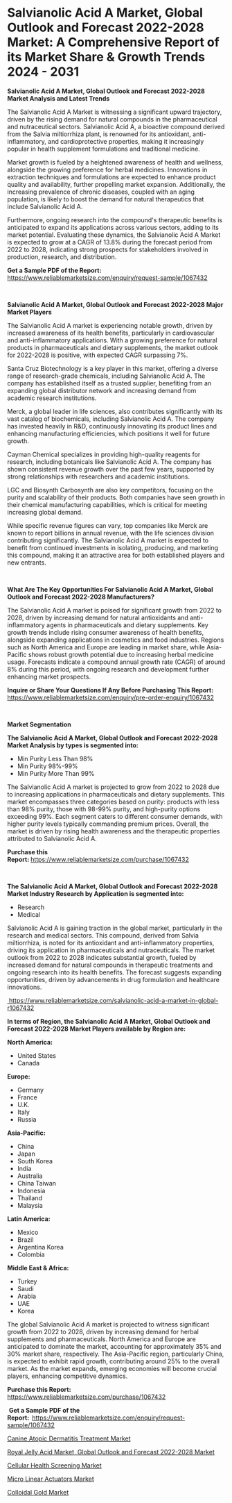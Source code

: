 <p><h1>Salvianolic Acid A Market, Global Outlook and Forecast 2022-2028 Market: A Comprehensive Report of its Market Share & Growth Trends 2024 - 2031</h1></p><p><strong>Salvianolic Acid A Market, Global Outlook and Forecast 2022-2028 Market Analysis and Latest Trends</strong></p>
<p><p>The Salvianolic Acid A Market is witnessing a significant upward trajectory, driven by the rising demand for natural compounds in the pharmaceutical and nutraceutical sectors. Salvianolic Acid A, a bioactive compound derived from the Salvia miltiorrhiza plant, is renowned for its antioxidant, anti-inflammatory, and cardioprotective properties, making it increasingly popular in health supplement formulations and traditional medicine.</p><p>Market growth is fueled by a heightened awareness of health and wellness, alongside the growing preference for herbal medicines. Innovations in extraction techniques and formulations are expected to enhance product quality and availability, further propelling market expansion. Additionally, the increasing prevalence of chronic diseases, coupled with an aging population, is likely to boost the demand for natural therapeutics that include Salvianolic Acid A.</p><p>Furthermore, ongoing research into the compound's therapeutic benefits is anticipated to expand its applications across various sectors, adding to its market potential. Evaluating these dynamics, the Salvianolic Acid A Market is expected to grow at a CAGR of 13.8% during the forecast period from 2022 to 2028, indicating strong prospects for stakeholders involved in production, research, and distribution.</p></p>
<p><strong>Get a Sample PDF of the Report:&nbsp;</strong> <a href="https://www.reliablemarketsize.com/enquiry/request-sample/1067432">https://www.reliablemarketsize.com/enquiry/request-sample/1067432</a></p>
<p>&nbsp;</p>
<p><strong>Salvianolic Acid A Market, Global Outlook and Forecast 2022-2028 Major Market Players</strong></p>
<p><p>The Salvianolic Acid A market is experiencing notable growth, driven by increased awareness of its health benefits, particularly in cardiovascular and anti-inflammatory applications. With a growing preference for natural products in pharmaceuticals and dietary supplements, the market outlook for 2022-2028 is positive, with expected CAGR surpassing 7%.</p><p>Santa Cruz Biotechnology is a key player in this market, offering a diverse range of research-grade chemicals, including Salvianolic Acid A. The company has established itself as a trusted supplier, benefiting from an expanding global distributor network and increasing demand from academic research institutions.</p><p>Merck, a global leader in life sciences, also contributes significantly with its vast catalog of biochemicals, including Salvianolic Acid A. The company has invested heavily in R&D, continuously innovating its product lines and enhancing manufacturing efficiencies, which positions it well for future growth.</p><p>Cayman Chemical specializes in providing high-quality reagents for research, including botanicals like Salvianolic Acid A. The company has shown consistent revenue growth over the past few years, supported by strong relationships with researchers and academic institutions.</p><p>LGC and Biosynth Carbosynth are also key competitors, focusing on the purity and scalability of their products. Both companies have seen growth in their chemical manufacturing capabilities, which is critical for meeting increasing global demand.</p><p>While specific revenue figures can vary, top companies like Merck are known to report billions in annual revenue, with the life sciences division contributing significantly. The Salvianolic Acid A market is expected to benefit from continued investments in isolating, producing, and marketing this compound, making it an attractive area for both established players and new entrants.</p></p>
<p>&nbsp;</p>
<p><strong>What Are The Key Opportunities For Salvianolic Acid A Market, Global Outlook and Forecast 2022-2028 Manufacturers?</strong></p>
<p><p>The Salvianolic Acid A market is poised for significant growth from 2022 to 2028, driven by increasing demand for natural antioxidants and anti-inflammatory agents in pharmaceuticals and dietary supplements. Key growth trends include rising consumer awareness of health benefits, alongside expanding applications in cosmetics and food industries. Regions such as North America and Europe are leading in market share, while Asia-Pacific shows robust growth potential due to increasing herbal medicine usage. Forecasts indicate a compound annual growth rate (CAGR) of around 8% during this period, with ongoing research and development further enhancing market prospects.</p></p>
<p><strong>Inquire or Share Your Questions If Any Before Purchasing This Report:</strong> <a href="https://www.reliablemarketsize.com/enquiry/pre-order-enquiry/1067432">https://www.reliablemarketsize.com/enquiry/pre-order-enquiry/1067432</a></p>
<p>&nbsp;</p>
<p><strong>Market Segmentation</strong></p>
<p><strong>The Salvianolic Acid A Market, Global Outlook and Forecast 2022-2028 Market Analysis by types is segmented into:</strong></p>
<p><ul><li>Min Purity Less Than 98%</li><li>Min Purity 98%-99%</li><li>Min Purity More Than 99%</li></ul></p>
<p><p>The Salvianolic Acid A market is projected to grow from 2022 to 2028 due to increasing applications in pharmaceuticals and dietary supplements. This market encompasses three categories based on purity: products with less than 98% purity, those with 98-99% purity, and high-purity options exceeding 99%. Each segment caters to different consumer demands, with higher purity levels typically commanding premium prices. Overall, the market is driven by rising health awareness and the therapeutic properties attributed to Salvianolic Acid A.</p></p>
<p><strong>Purchase this Report:&nbsp;</strong><a href="https://www.reliablemarketsize.com/purchase/1067432">https://www.reliablemarketsize.com/purchase/1067432</a></p>
<p>&nbsp;</p>
<p><strong>The Salvianolic Acid A Market, Global Outlook and Forecast 2022-2028 Market Industry Research by Application is segmented into:</strong></p>
<p><ul><li>Research</li><li>Medical</li></ul></p>
<p><p>Salvianolic Acid A is gaining traction in the global market, particularly in the research and medical sectors. This compound, derived from Salvia miltiorrhiza, is noted for its antioxidant and anti-inflammatory properties, driving its application in pharmaceuticals and nutraceuticals. The market outlook from 2022 to 2028 indicates substantial growth, fueled by increased demand for natural compounds in therapeutic treatments and ongoing research into its health benefits. The forecast suggests expanding opportunities, driven by advancements in drug formulation and healthcare innovations.</p></p>
<p><a href="https://www.reliablemarketsize.com/salvianolic-acid-a-market-in-global-r1067432">&nbsp;https://www.reliablemarketsize.com/salvianolic-acid-a-market-in-global-r1067432</a></p>
<p><strong>In terms of Region, the Salvianolic Acid A Market, Global Outlook and Forecast 2022-2028 Market Players available by Region are:</strong></p>
<p>
    <p> <strong> North America: </strong>
        <ul>
            <li>United States</li>
            <li>Canada</li>
        </ul>
        </p> 
    <p> <strong> Europe: </strong>
        <ul>
            <li>Germany</li>
            <li>France</li>
            <li>U.K.</li>
            <li>Italy</li>
            <li>Russia</li>
        </ul>
        </p> 
    <p> <strong> Asia-Pacific: </strong>
        <ul>
            <li>China</li>
            <li>Japan</li>
            <li>South Korea</li>
            <li>India</li>
            <li>Australia</li>
            <li>China Taiwan</li>
            <li>Indonesia</li>
            <li>Thailand</li>
            <li>Malaysia</li>
        </ul>
        </p> 
    <p> <strong> Latin America: </strong>
        <ul>
            <li>Mexico</li>
            <li>Brazil</li>
            <li>Argentina Korea</li>
            <li>Colombia</li>
        </ul>
        </p> 
    <p> <strong> Middle East & Africa: </strong>
        <ul>
            <li>Turkey</li>
            <li>Saudi</li>
            <li>Arabia</li>
            <li>UAE</li>
            <li>Korea</li>
        </ul>
    </p>
    </p>
<p><p>The global Salvianolic Acid A market is projected to witness significant growth from 2022 to 2028, driven by increasing demand for herbal supplements and pharmaceuticals. North America and Europe are anticipated to dominate the market, accounting for approximately 35% and 30% market share, respectively. The Asia-Pacific region, particularly China, is expected to exhibit rapid growth, contributing around 25% to the overall market. As the market expands, emerging economies will become crucial players, enhancing competitive dynamics.</p></p>
<p><strong>Purchase this Report: </strong><a href="https://www.reliablemarketsize.com/purchase/1067432">https://www.reliablemarketsize.com/purchase/1067432</a></p>
<p>&nbsp;<strong>Get a Sample PDF of the Report:&nbsp;&nbsp;</strong><a href="https://www.reliablemarketsize.com/enquiry/request-sample/1067432">https://www.reliablemarketsize.com/enquiry/request-sample/1067432</a></p>
<p><strong></strong></p>
<p><p><a href="https://medium.com/@cliffmcsl/the-market-study-covers-the-canine-atopic-dermatitis-treatment-market-across-various-segments-bb47c12c4acd?postPublishedType=initial">Canine Atopic Dermatitis Treatment Market</a></p><p><a href="https://github.com/RoccoManning/Market-Research-Report-List-7/blob/main/royal-jelly-acid-market-global-outlook-and-forecast-2022-2028-market.md">Royal Jelly Acid Market, Global Outlook and Forecast 2022-2028 Market</a></p><p><a href="https://medium.com/@cliffmcsl/the-cellular-health-screening-market-report-analyzes-important-operational-and-performance-data-fc3b4216f929">Cellular Health Screening Market</a></p><p><a href="https://www.linkedin.com/pulse/what-emerging-market-trends-micro-linear-actuators-detailed-overview-hfgxf?trackingId=PJaV6wcOSxuAj8ic7WmSfQ%3D%3D">Micro Linear Actuators Market</a></p><p><a href="https://issuu.com/reportprime-2/docs/colloidal-gold-market-size-2030.ppt_b109a88cc054ef">Colloidal Gold Market</a></p></p>